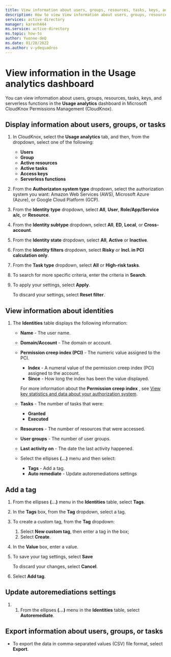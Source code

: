 ```yaml
---
title: View information about users, groups, resources, tasks, keys, and serverless functions in the Usage analytics dashboard in Microsoft CloudKnox Permissions Management 
description: How to view View information about users, groups, resources, tasks, keys, and serverless functions in the Usage analytics dashboard in Microsoft CloudKnox Permissions Management.
services: active-directory
manager: karenh444
ms.service: active-directory
ms.topic: how-to
author: Yvonne-deQ
ms.date: 01/28/2022
ms.author: v-ydequadros
---
```


# View information in the Usage analytics dashboard

You can  view information about users, groups, resources, tasks, keys, and serverless functions in the **Usage analytics** dashboard in Microsoft CloudKnox Permissions Management (CloudKnox). 

## Display information about users, groups, or tasks

1. In CloudKnox, select the **Usage analytics** tab, and then, from the dropdown, select one of the following:

   - **Users**
   - **Group**
   - **Active resources**
   - **Active tasks**
   - **Access keys**
   - **Serverless functions**

1. From the **Authorizaton system type** dropdown, select the authorization system you want: Amazon Web Services (AWS), Microsoft Azure (Azure), or Google Cloud Platform (GCP).
1. From the **Identity type** dropdown, select **All**, **User**, **Role/App/Service a/c**, or **Resource**.
1. From the **Identity subtype** dropdown, select **All**, **ED**, **Local**, or **Cross-account**. 
1. From the **Identity state** dropdown, select **All**, **Active** or **Inactive**. 
1. From the **Identity filters** dropdown, select **Risky** or **Incl. in PCI calculation only**.
1. From the **Task type** dropdown, select **All** or **High-risk tasks**. 
1. To search for more specific criteria, enter the criteria in **Search**.
1. To apply your settings, select **Apply**.

    To discard your settings, select **Reset filter**.


## View information about identities

1. The **Identities** table displays the following information:

    - **Name** - The user name.
    - **Domain/Account** - The domain or account.
    - **Permission creep index (PCI)** - The numeric value assigned to the PCI.

        - **Index** - A numeral value of the permission creep index (PCI) assigned to the account.
        - **Since** - How long the index has been the value displayed.

         For more information about the **Permission creep index** , see [View key statistics and data about your authorization system](cloudknox-ui-dashboard.md).    

    - **Tasks** - The number of tasks that were:
    
        - **Granted**
        - **Executed**

    - **Resources** - The number of resources that were accessed.
    - **User groups** - The number of user groups.
    - **Last activity on** - The date the last activity happened.

     - Select the ellipses **(...)** menu and then select:
         - **Tags** - Add a tag.
         - **Auto remediate** - Update autoremediations settings

## Add a tag

1. From the ellipses **(...)** menu in the **Identities** table, select **Tags**.
1. In the **Tags** box, from the **Tag** dropdown, select a tag.
1. To create a custom tag, from the **Tag** dropdown:

    1. Select **New custom tag**, then enter a tag in the box;
    1. Select **Create**.

1. In the **Value** box, enter a value.
1. To save your tag settings, select **Save**

    To discard your changes, select **Cancel**.
1. Select **Add tag**.

## Update autoremediations settings

1. 1. From the ellipses **(...)** menu in the **Identities** table, select **Autoremediate**.

## Export information about users, groups, or tasks

- To export the data in comma-separated values (CSV) file format, select **Export**.

<!---## Next steps--->


